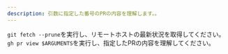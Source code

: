 ```yaml
---
description: 引数に指定した番号のPRの内容を理解します。。
---
```


`git fetch --prune`を実行し、リモートホストの最新状況を取得してください。
`gh pr view $ARGUMENTS`を実行し、指定したPRの内容を理解してください。
